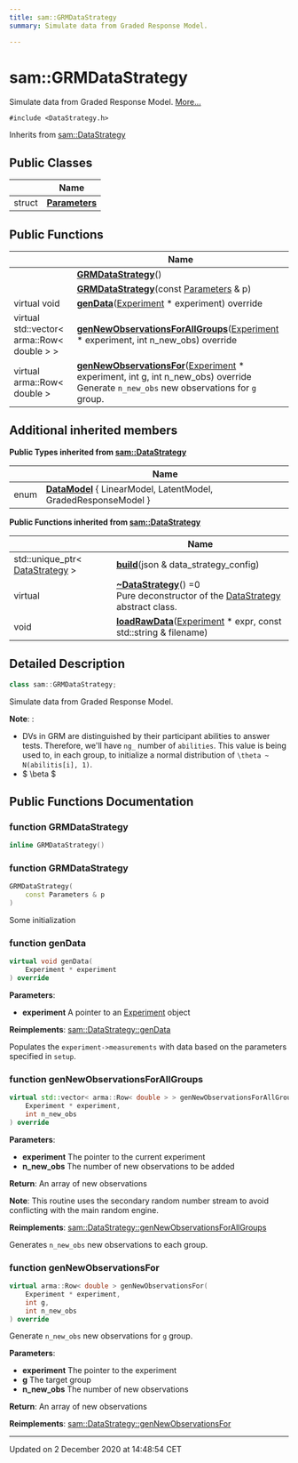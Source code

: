 ```yaml
---
title: sam::GRMDataStrategy
summary: Simulate data from Graded Response Model.  

---
```


# sam::GRMDataStrategy




Simulate data from Graded Response Model.  [More...](#detailed-description)


`#include <DataStrategy.h>`


Inherits from [sam::DataStrategy](/doxygen/Classes/classsam_1_1_data_strategy/)



## Public Classes

|                | Name           |
| -------------- | -------------- |
| struct | **[Parameters](/doxygen/Classes/structsam_1_1_g_r_m_data_strategy_1_1_parameters/)**  |








## Public Functions

|                | Name           |
| -------------- | -------------- |
|  | **[GRMDataStrategy](/doxygen/Classes/classsam_1_1_g_r_m_data_strategy/#function-grmdatastrategy)**()  |
|  | **[GRMDataStrategy](/doxygen/Classes/classsam_1_1_g_r_m_data_strategy/#function-grmdatastrategy)**(const [Parameters](/doxygen/Classes/structsam_1_1_g_r_m_data_strategy_1_1_parameters/) & p)  |
| virtual void | **[genData](/doxygen/Classes/classsam_1_1_g_r_m_data_strategy/#function-gendata)**([Experiment](/doxygen/Classes/classsam_1_1_experiment/) * experiment) override  |
| virtual std::vector< arma::Row< double > > | **[genNewObservationsForAllGroups](/doxygen/Classes/classsam_1_1_g_r_m_data_strategy/#function-gennewobservationsforallgroups)**([Experiment](/doxygen/Classes/classsam_1_1_experiment/) * experiment, int n_new_obs) override  |
| virtual arma::Row< double > | **[genNewObservationsFor](/doxygen/Classes/classsam_1_1_g_r_m_data_strategy/#function-gennewobservationsfor)**([Experiment](/doxygen/Classes/classsam_1_1_experiment/) * experiment, int g, int n_new_obs) override <br>Generate `n_new_obs` new observations for `g` group.  |






## Additional inherited members




**Public Types inherited from [sam::DataStrategy](/doxygen/Classes/classsam_1_1_data_strategy/)**

|                | Name           |
| -------------- | -------------- |
| enum | **[DataModel](/doxygen/Classes/classsam_1_1_data_strategy/#enum-datamodel)** { LinearModel, LatentModel, GradedResponseModel } |






**Public Functions inherited from [sam::DataStrategy](/doxygen/Classes/classsam_1_1_data_strategy/)**

|                | Name           |
| -------------- | -------------- |
| std::unique_ptr< [DataStrategy](/doxygen/Classes/classsam_1_1_data_strategy/) > | **[build](/doxygen/Classes/classsam_1_1_data_strategy/#function-build)**(json & data_strategy_config)  |
| virtual  | **[~DataStrategy](/doxygen/Classes/classsam_1_1_data_strategy/#function-~datastrategy)**() =0 <br>Pure deconstructor of the [DataStrategy](/doxygen/Classes/classsam_1_1_data_strategy/) abstract class.  |
| void | **[loadRawData](/doxygen/Classes/classsam_1_1_data_strategy/#function-loadrawdata)**([Experiment](/doxygen/Classes/classsam_1_1_experiment/) * expr, const std::string & filename)  |







## Detailed Description

```cpp
class sam::GRMDataStrategy;
```

Simulate data from Graded Response Model. 












**Note**: :

* DVs in GRM are distinguished by their participant abilities to answer tests. Therefore, we'll have `ng_` number of `abilities`. This value is being used to, in each group, to initialize a normal distribution of `\theta ~ N(abilitis[i], 1)`.
* $ \beta $























## Public Functions Documentation

### function GRMDataStrategy

```cpp
inline GRMDataStrategy()
```





























### function GRMDataStrategy

```cpp
GRMDataStrategy(
    const Parameters & p
)
```




























Some initialization

### function genData

```cpp
virtual void genData(
    Experiment * experiment
) override
```


**Parameters**: 

  * **experiment** A pointer to an [Experiment](/doxygen/Classes/classsam_1_1_experiment/) object 

























**Reimplements**: [sam::DataStrategy::genData](/doxygen/Classes/classsam_1_1_data_strategy/#function-gendata)


Populates the `experiment->measurements` with data based on the parameters specified in `setup`.


### function genNewObservationsForAllGroups

```cpp
virtual std::vector< arma::Row< double > > genNewObservationsForAllGroups(
    Experiment * experiment,
    int n_new_obs
) override
```


**Parameters**: 

  * **experiment** The pointer to the current experiment 
  * **n_new_obs** The number of new observations to be added







**Return**: An array of new observations 





**Note**: This routine uses the secondary random number stream to avoid conflicting with the main random engine.













**Reimplements**: [sam::DataStrategy::genNewObservationsForAllGroups](/doxygen/Classes/classsam_1_1_data_strategy/#function-gennewobservationsforallgroups)


Generates `n_new_obs` new observations to each group.


### function genNewObservationsFor

```cpp
virtual arma::Row< double > genNewObservationsFor(
    Experiment * experiment,
    int g,
    int n_new_obs
) override
```

Generate `n_new_obs` new observations for `g` group. 

**Parameters**: 

  * **experiment** The pointer to the experiment 
  * **g** The target group 
  * **n_new_obs** The number of new observations







**Return**: An array of new observations 


















**Reimplements**: [sam::DataStrategy::genNewObservationsFor](/doxygen/Classes/classsam_1_1_data_strategy/#function-gennewobservationsfor)










-------------------------------

Updated on  2 December 2020 at 14:48:54 CET